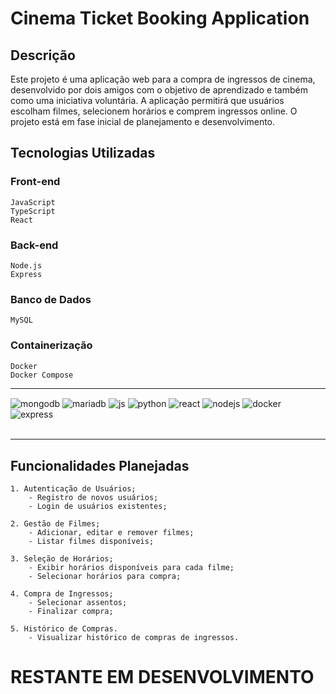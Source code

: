  # Cinema Ticket Booking Application
## Descrição
Este projeto é uma aplicação web para a compra de ingressos de cinema, desenvolvido por dois amigos com o objetivo de aprendizado e também como uma iniciativa voluntária. A aplicação permitirá que usuários escolham filmes, selecionem horários e comprem ingressos online. O projeto está em fase inicial de planejamento e desenvolvimento.

## Tecnologias Utilizadas
### Front-end

    JavaScript
    TypeScript
    React

### Back-end

    Node.js
    Express

### Banco de Dados

    MySQL 

### Containerização

    Docker
    Docker Compose
    
<hr>
<div style="display: inline_block">
  <img align="center" alt="mongodb" src="https://img.shields.io/badge/MongoDB-%234ea94b.svg?style=for-the-badge&logo=mongodb&logoColor=white" />
  <img align="center" alt="mariadb" src="https://img.shields.io/badge/MariaDB-003545?style=for-the-badge&logo=mariadb&logoColor=white" />
  <img align="center" alt="js" src="https://img.shields.io/badge/JavaScript-F7DF1E?style=for-the-badge&logo=javascript&logoColor=black" />
  <img align="center" alt="python" src="https://img.shields.io/badge/python-3670A0?style=for-the-badge&logo=python&logoColor=ffdd54" />
  <img align="center" alt="react" src="https://img.shields.io/badge/React-20232A?style=for-the-badge&logo=react&logoColor=61DAFB" />
  <img align="center" alt="nodejs" src="https://img.shields.io/badge/Node.js-43853D?style=for-the-badge&logo=node.js&logoColor=white" />
  <img align="center" alt="docker" src="https://img.shields.io/badge/docker-%230db7ed.svg?style=for-the-badge&logo=docker&logoColor=white" />
  <img align="center" alt="express" src="https://img.shields.io/badge/express.js-%23404d59.svg?style=for-the-badge&logo=express&logoColor=%2361DAFB" />
</div><br/><hr>

## Funcionalidades Planejadas

    1. Autenticação de Usuários;
        - Registro de novos usuários;
        - Login de usuários existentes;

    2. Gestão de Filmes;
        - Adicionar, editar e remover filmes;
        - Listar filmes disponíveis;

    3. Seleção de Horários;
        - Exibir horários disponíveis para cada filme;
        - Selecionar horários para compra;

    4. Compra de Ingressos;
        - Selecionar assentos;
        - Finalizar compra;

    5. Histórico de Compras.
        - Visualizar histórico de compras de ingressos.

# RESTANTE EM DESENVOLVIMENTO
